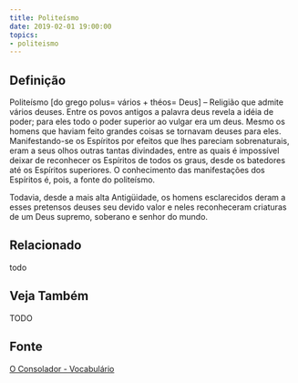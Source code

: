 ```yaml
---
title: Politeísmo
date: 2019-02-01 19:00:00
topics:
- politeismo
---
```


## Definição
Politeísmo [do grego polus= vários + théos= Deus] – Religião que admite vários
deuses. Entre os povos antigos a palavra deus revela a idéia de poder; para
eles todo o poder superior ao vulgar era um deus. Mesmo os homens que haviam
feito grandes coisas se tornavam deuses para eles. Manifestando-se os Espíritos
por efeitos que lhes pareciam sobrenaturais, eram a seus olhos outras tantas
divindades, entre as quais é impossível deixar de reconhecer os Espíritos de
todos os graus, desde os batedores até os Espíritos superiores. O conhecimento
das manifestações dos Espíritos é, pois, a fonte do politeísmo.

Todavia, desde a mais alta Antigüidade, os homens esclarecidos deram a esses
pretensos deuses seu devido valor e neles reconheceram criaturas de um Deus
supremo, soberano e senhor do mundo.

## Relacionado
todo

## Veja Também
TODO

## Fonte
[O Consolador - Vocabulário](http://www.oconsolador.com.br/linkfixo/vocabulario/principal.html)
